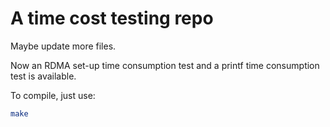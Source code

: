 # A time cost testing repo

Maybe update more files.

Now an RDMA set-up time consumption test and a printf time consumption test is available.

To compile, just use:
```bash
make
```
